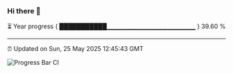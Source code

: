 ### Hi there 👋

⏳ Year progress { ███████████▁▁▁▁▁▁▁▁▁▁▁▁▁▁▁▁▁▁▁ } 39.60 %

---

⏰ Updated on Sun, 25 May 2025 12:45:43 GMT

![Progress Bar CI](https://github.com/ZhaoGui/ZhaoGui/workflows/Progress%20Bar%20CI/badge.svg)
